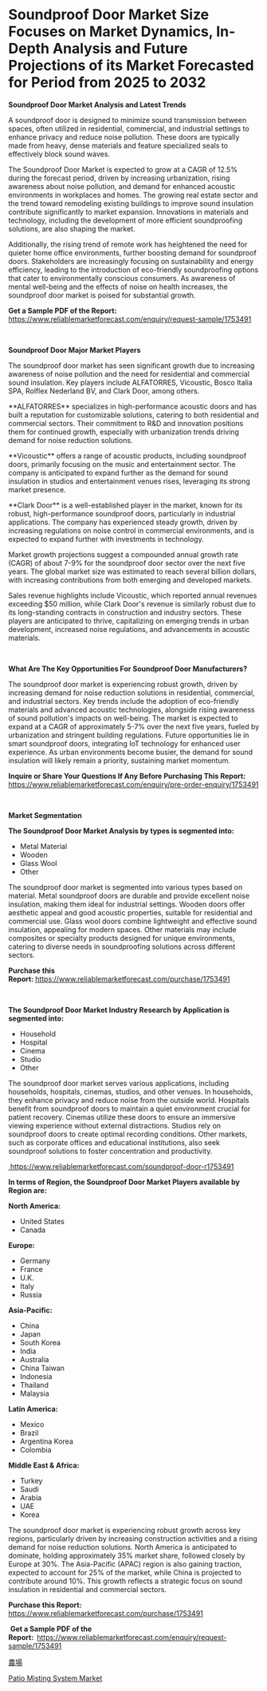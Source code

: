 <p><h1>Soundproof Door Market Size Focuses on Market Dynamics, In-Depth Analysis and Future Projections of its Market Forecasted for Period from 2025 to 2032</h1></p><p><strong>Soundproof Door Market Analysis and Latest Trends</strong></p>
<p><p>A soundproof door is designed to minimize sound transmission between spaces, often utilized in residential, commercial, and industrial settings to enhance privacy and reduce noise pollution. These doors are typically made from heavy, dense materials and feature specialized seals to effectively block sound waves.</p><p>The Soundproof Door Market is expected to grow at a CAGR of 12.5% during the forecast period, driven by increasing urbanization, rising awareness about noise pollution, and demand for enhanced acoustic environments in workplaces and homes. The growing real estate sector and the trend toward remodeling existing buildings to improve sound insulation contribute significantly to market expansion. Innovations in materials and technology, including the development of more efficient soundproofing solutions, are also shaping the market. </p><p>Additionally, the rising trend of remote work has heightened the need for quieter home office environments, further boosting demand for soundproof doors. Stakeholders are increasingly focusing on sustainability and energy efficiency, leading to the introduction of eco-friendly soundproofing options that cater to environmentally conscious consumers. As awareness of mental well-being and the effects of noise on health increases, the soundproof door market is poised for substantial growth.</p></p>
<p><strong>Get a Sample PDF of the Report:&nbsp;</strong> <a href="https://www.reliablemarketforecast.com/enquiry/request-sample/1753491?utm_campaign=1840&utm_medium=2&utm_source=Github&utm_content=ia&utm_term=07022025&utm_id=soundproof-door">https://www.reliablemarketforecast.com/enquiry/request-sample/1753491</a></p>
<p>&nbsp;</p>
<p><strong>Soundproof Door Major Market Players</strong></p>
<p><p>The soundproof door market has seen significant growth due to increasing awareness of noise pollution and the need for residential and commercial sound insulation. Key players include ALFATORRES, Vicoustic, Bosco Italia SPA, Rolflex Nederland BV, and Clark Door, among others.</p><p>**ALFATORRES** specializes in high-performance acoustic doors and has built a reputation for customizable solutions, catering to both residential and commercial sectors. Their commitment to R&D and innovation positions them for continued growth, especially with urbanization trends driving demand for noise reduction solutions.</p><p>**Vicoustic** offers a range of acoustic products, including soundproof doors, primarily focusing on the music and entertainment sector. The company is anticipated to expand further as the demand for sound insulation in studios and entertainment venues rises, leveraging its strong market presence.</p><p>**Clark Door** is a well-established player in the market, known for its robust, high-performance soundproof doors, particularly in industrial applications. The company has experienced steady growth, driven by increasing regulations on noise control in commercial environments, and is expected to expand further with investments in technology.</p><p>Market growth projections suggest a compounded annual growth rate (CAGR) of about 7-9% for the soundproof door sector over the next five years. The global market size was estimated to reach several billion dollars, with increasing contributions from both emerging and developed markets.</p><p>Sales revenue highlights include Vicoustic, which reported annual revenues exceeding $50 million, while Clark Door's revenue is similarly robust due to its long-standing contracts in construction and industry sectors. These players are anticipated to thrive, capitalizing on emerging trends in urban development, increased noise regulations, and advancements in acoustic materials.</p></p>
<p>&nbsp;</p>
<p><strong>What Are The Key Opportunities For Soundproof Door Manufacturers?</strong></p>
<p><p>The soundproof door market is experiencing robust growth, driven by increasing demand for noise reduction solutions in residential, commercial, and industrial sectors. Key trends include the adoption of eco-friendly materials and advanced acoustic technologies, alongside rising awareness of sound pollution's impacts on well-being. The market is expected to expand at a CAGR of approximately 5-7% over the next five years, fueled by urbanization and stringent building regulations. Future opportunities lie in smart soundproof doors, integrating IoT technology for enhanced user experience. As urban environments become busier, the demand for sound insulation will likely remain a priority, sustaining market momentum.</p></p>
<p><strong>Inquire or Share Your Questions If Any Before Purchasing This Report:</strong> <a href="https://www.reliablemarketforecast.com/enquiry/pre-order-enquiry/1753491?utm_campaign=1840&utm_medium=2&utm_source=Github&utm_content=ia&utm_term=07022025&utm_id=soundproof-door">https://www.reliablemarketforecast.com/enquiry/pre-order-enquiry/1753491</a></p>
<p>&nbsp;</p>
<p><strong>Market Segmentation</strong></p>
<p><strong>The Soundproof Door Market Analysis by types is segmented into:</strong></p>
<p><ul><li>Metal Material</li><li>Wooden</li><li>Glass Wool</li><li>Other</li></ul></p>
<p><p>The soundproof door market is segmented into various types based on material. Metal soundproof doors are durable and provide excellent noise insulation, making them ideal for industrial settings. Wooden doors offer aesthetic appeal and good acoustic properties, suitable for residential and commercial use. Glass wool doors combine lightweight and effective sound insulation, appealing for modern spaces. Other materials may include composites or specialty products designed for unique environments, catering to diverse needs in soundproofing solutions across different sectors.</p></p>
<p><strong>Purchase this Report:&nbsp;</strong><a href="https://www.reliablemarketforecast.com/purchase/1753491?utm_campaign=1840&utm_medium=2&utm_source=Github&utm_content=ia&utm_term=07022025&utm_id=soundproof-door">https://www.reliablemarketforecast.com/purchase/1753491</a></p>
<p>&nbsp;</p>
<p><strong>The Soundproof Door Market Industry Research by Application is segmented into:</strong></p>
<p><ul><li>Household</li><li>Hospital</li><li>Cinema</li><li>Studio</li><li>Other</li></ul></p>
<p><p>The soundproof door market serves various applications, including households, hospitals, cinemas, studios, and other venues. In households, they enhance privacy and reduce noise from the outside world. Hospitals benefit from soundproof doors to maintain a quiet environment crucial for patient recovery. Cinemas utilize these doors to ensure an immersive viewing experience without external distractions. Studios rely on soundproof doors to create optimal recording conditions. Other markets, such as corporate offices and educational institutions, also seek soundproof solutions to foster concentration and productivity.</p></p>
<p><a href="https://www.reliablemarketforecast.com/soundproof-door-r1753491?utm_campaign=1840&utm_medium=2&utm_source=Github&utm_content=ia&utm_term=07022025&utm_id=soundproof-door">&nbsp;https://www.reliablemarketforecast.com/soundproof-door-r1753491</a></p>
<p><strong>In terms of Region, the Soundproof Door Market Players available by Region are:</strong></p>
<p>
    <p> <strong> North America: </strong>
        <ul>
            <li>United States</li>
            <li>Canada</li>
        </ul>
        </p> 
    <p> <strong> Europe: </strong>
        <ul>
            <li>Germany</li>
            <li>France</li>
            <li>U.K.</li>
            <li>Italy</li>
            <li>Russia</li>
        </ul>
        </p> 
    <p> <strong> Asia-Pacific: </strong>
        <ul>
            <li>China</li>
            <li>Japan</li>
            <li>South Korea</li>
            <li>India</li>
            <li>Australia</li>
            <li>China Taiwan</li>
            <li>Indonesia</li>
            <li>Thailand</li>
            <li>Malaysia</li>
        </ul>
        </p> 
    <p> <strong> Latin America: </strong>
        <ul>
            <li>Mexico</li>
            <li>Brazil</li>
            <li>Argentina Korea</li>
            <li>Colombia</li>
        </ul>
        </p> 
    <p> <strong> Middle East & Africa: </strong>
        <ul>
            <li>Turkey</li>
            <li>Saudi</li>
            <li>Arabia</li>
            <li>UAE</li>
            <li>Korea</li>
        </ul>
    </p>
    </p>
<p><p>The soundproof door market is experiencing robust growth across key regions, particularly driven by increasing construction activities and a rising demand for noise reduction solutions. North America is anticipated to dominate, holding approximately 35% market share, followed closely by Europe at 30%. The Asia-Pacific (APAC) region is also gaining traction, expected to account for 25% of the market, while China is projected to contribute around 10%. This growth reflects a strategic focus on sound insulation in residential and commercial sectors.</p></p>
<p><strong>Purchase this Report: </strong><a href="https://www.reliablemarketforecast.com/purchase/1753491?utm_campaign=1840&utm_medium=2&utm_source=Github&utm_content=ia&utm_term=07022025&utm_id=soundproof-door">https://www.reliablemarketforecast.com/purchase/1753491</a></p>
<p>&nbsp;<strong>Get a Sample PDF of the Report:&nbsp;&nbsp;</strong><a href="https://www.reliablemarketforecast.com/enquiry/request-sample/1753491?utm_campaign=1840&utm_medium=2&utm_source=Github&utm_content=ia&utm_term=07022025&utm_id=soundproof-door">https://www.reliablemarketforecast.com/enquiry/request-sample/1753491</a></p>
<p><strong></strong></p>
<p><p><a href="https://github.com/mohamedbakry57/Market-Research-Report-List-6/blob/main/774065335429.md?utm_campaign=1840&utm_medium=2&utm_source=Github&utm_content=ia&utm_term=07022025&utm_id=soundproof-door">農場</a></p><p><a href="https://github.com/vimar16th/Market-Research-Report-List-7/blob/main/patio-misting-system-market.md?utm_campaign=1840&utm_medium=2&utm_source=Github&utm_content=ia&utm_term=07022025&utm_id=soundproof-door">Patio Misting System Market</a></p></p>